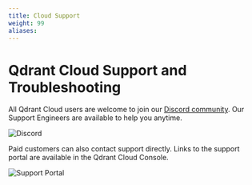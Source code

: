 ```yaml
---
title: Cloud Support
weight: 99
aliases:
---
```


# Qdrant Cloud Support and Troubleshooting

All Qdrant Cloud users are welcome to join our [Discord community](https://qdrant.to/discord/). Our Support Engineers are available to help you anytime.

![Discord](/documentation/cloud/discord.png)

Paid customers can also contact support directly. Links to the support portal are available in the Qdrant Cloud Console.

![Support Portal](/documentation/cloud/support-portal.png)
